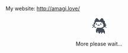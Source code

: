 My website: http://amagi.love/

<div align="center">
  <img src="mona-loading-default.gif" width="48" />
  <p>More please wait...</p>
</div>
